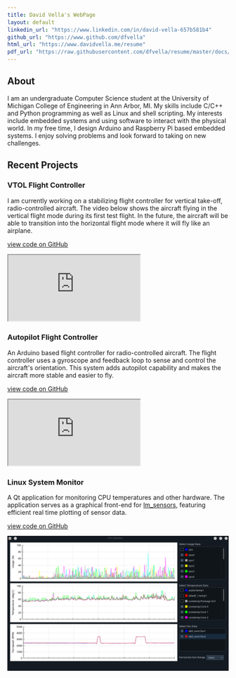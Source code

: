 ```yaml
---
title: David Vella's WebPage
layout: default
linkedin_url: "https://www.linkedin.com/in/david-vella-657b581b4"
github_url: "https://www.github.com/dfvella"
html_url: "https://www.davidvella.me/resume"
pdf_url: "https://raw.githubusercontent.com/dfvella/resume/master/docs/David_Vella_Resume.pdf"
---
```

## About

I am an undergraduate Computer Science student at the University of Michigan College of Engineering in Ann Arbor, MI. My skills include C/C++ and Python programming as well as Linux and shell scripting. My interests include embedded systems and using software to interact with the physical world. In my free time, I design Arduino and Raspberry Pi based embedded systems. I enjoy solving problems and look forward to taking on new challenges.

## Recent Projects

### VTOL Flight Controller

I am currently working on a stabilizing flight controller for vertical take-off, radio-controlled aircraft. The video below shows the aircraft flying in the vertical flight mode during its first test flight. In the future, the aircraft will be able to transition into the horizontal flight mode where it will fly like an airplane.

[view code on GitHub](https://github.com/David-Vella/vtol)

<div class="iframe-container">
    <iframe width="auto" height="auto" src="https://www.youtube.com/embed/w1JT1x1ZX3E"></iframe>
</div>

### Autopilot Flight Controller

An Arduino based flight controller for radio-controlled aircraft. The flight controller uses a gyroscope and feedback loop to sense and control the aircraft's orientation. This system adds autopilot capability and makes the aircraft more stable and easier to fly.

[view code on GitHub](https://github.com/David-Vella/autopilot)

<div class="iframe-container">
    <iframe width="auto" height="auto" src="https://www.youtube.com/embed/LKHaLUJmDkU"></iframe>
</div>

### Linux System Monitor

A Qt application for monitoring CPU temperatures and other hardware. The application serves as a graphical front-end for [lm_sensors](https://github.com/lm-sensors/lm-sensors), featuring efficient real time plotting of sensor data.

[view code on GitHub](https://github.com/David-Vella/system-monitor)

<div class="iframe-container"><img src="/assets/system-monitor.png"></div>
